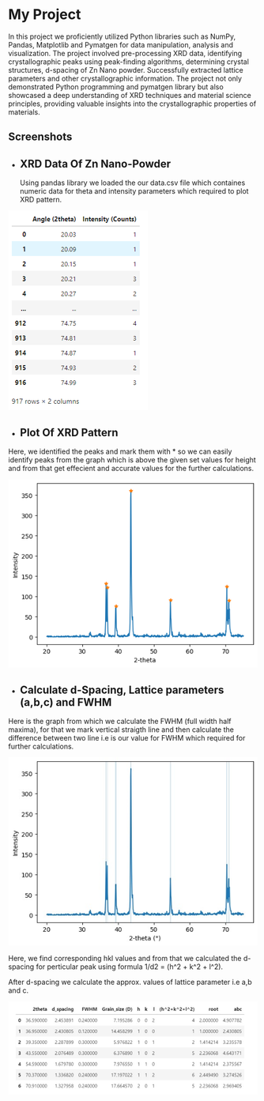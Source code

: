 # My Project

 <p> In this project we proficiently utilized Python libraries such as NumPy, Pandas, Matplotlib and Pymatgen for data
manipulation, analysis and visualization. The project involved pre-processing XRD data, identifying
crystallographic peaks using peak-finding algorithms, determining crystal structures, d-spacing of Zn Nano powder.
Successfully extracted lattice parameters and other crystallographic information. The project not only demonstrated
Python programming and pymatgen library but also showcased a deep understanding of XRD techniques and
material science principles, providing valuable insights into the crystallographic properties of materials.</p>

## Screenshots
- ## XRD Data Of Zn Nano-Powder
  <p>Using pandas library we loaded the our data.csv file which containes numeric data for theta and intensity parameters which required to plot XRD pattern.</p>
  
![DATA](https://github.com/dipakkhedkar1104/-python-XRD-Data-Analysis/blob/main/image.png)

- ## Plot Of XRD Pattern
 <p> Here, we identified the peaks and mark them with * so we can easily identify peaks from the graph which is above the given set values for height and from that get effecient and accurate values for the further calculations.</p>
 
![Plot1](https://github.com/dipakkhedkar1104/-python-XRD-Data-Analysis/blob/main/Images/image.png)

- ## Calculate d-Spacing, Lattice parameters (a,b,c) and FWHM
 <p> Here is the graph from which we calculate the FWHM (full width half maxima), for that we mark vertical straigth line and then calculate the difference between two line i.e is our value for FWHM which required for further calculations.</p>
 
 ![Plot1](https://github.com/dipakkhedkar1104/-python-XRD-Data-Analysis/blob/main/Images/fwhm_plot.jpg)
 
 <p> Here, we find corresponding hkl values and from that we calculated the d-spacing for perticular peak using formula 1/d2 = (h^2 + k^2 + l^2).</p>
 <p> After d-spacing we calculate the approx. values of lattice parameter i.e a,b and c. </p>
 
![Plot1](https://github.com/dipakkhedkar1104/-python-XRD-Data-Analysis/blob/main/Images/FWHM_Grain_size_abc.jpg)



